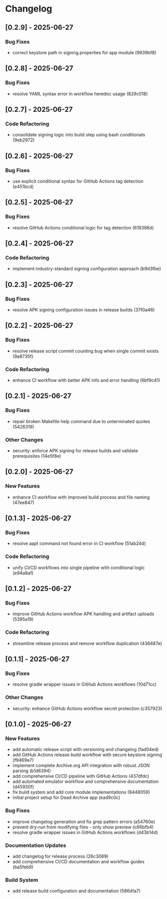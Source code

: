 # Changelog

## [0.2.9] - 2025-06-27

### Bug Fixes
* correct keystore path in signing.properties for app module (9939bf8)


## [0.2.8] - 2025-06-27

### Bug Fixes
* resolve YAML syntax error in workflow heredoc usage (829c018)
## [0.2.7] - 2025-06-27

### Code Refactoring
* consolidate signing logic into build step using bash conditionals (9eb2972)
## [0.2.6] - 2025-06-27

### Bug Fixes
* use explicit conditional syntax for GitHub Actions tag detection (e451bcd)
## [0.2.5] - 2025-06-27

### Bug Fixes
* resolve GitHub Actions conditional logic for tag detection (619386d)
## [0.2.4] - 2025-06-27

### Code Refactoring
* implement industry-standard signing configuration approach (b9d3fbe)
## [0.2.3] - 2025-06-27

### Bug Fixes
* resolve APK signing configuration issues in release builds (37f0a46)
## [0.2.2] - 2025-06-27

### Bug Fixes
* resolve release script commit counting bug when single commit exists (9a8735f)

### Code Refactoring
* enhance CI workflow with better APK info and error handling (6bf9c41)
## [0.2.1] - 2025-06-27

### Bug Fixes
* repair broken Makefile help command due to unterminated quotes (5426319)

### Other Changes
* security: enforce APK signing for release builds and validate prerequisites (14e5f8e)
## [0.2.0] - 2025-06-27

### New Features
* enhance CI workflow with improved build process and file naming (47ee847)
## [0.1.3] - 2025-06-27

### Bug Fixes
* resolve aapt command not found error in CI workflow (51ab24d)

### Code Refactoring
* unify CI/CD workflows into single pipeline with conditional logic (e94a8a1)
## [0.1.2] - 2025-06-27

### Bug Fixes
* improve GitHub Actions workflow APK handling and artifact uploads (5395a19)

### Code Refactoring
* streamline release process and remove workflow duplication (436487e)
## [0.1.1] - 2025-06-27

### Bug Fixes
* resolve gradle wrapper issues in GitHub Actions workflows (10d71cc)

### Other Changes
* security: enhance GitHub Actions workflow secret protection (c357923)
## [0.1.0] - 2025-06-27

### New Features
* add automatic release script with versioning and changelog (fad04ed)
* add GitHub Actions release build workflow with secure keystore signing (f9469e7)
* implement complete Archive.org API integration with robust JSON parsing (b1d6394)
* add comprehensive CI/CD pipeline with GitHub Actions (437dfdc)
* add automated emulator workflow and comprehensive documentation (d45930f)
* fix build system and add core module implementations (8448059)
* initial project setup for Dead Archive app (ead9c0c)

### Bug Fixes
* improve changelog generation and fix grep pattern errors (a54760e)
* prevent dry-run from modifying files - only show preview (c66bfb4)
* resolve gradle wrapper issues in GitHub Actions workflows (d43b14d)

### Documentation Updates
* add changelog for release process (26c3069)
* add comprehensive CI/CD documentation and workflow guides (ba5feb9)

### Build System
* add release build configuration and documentation (586dfa7)
